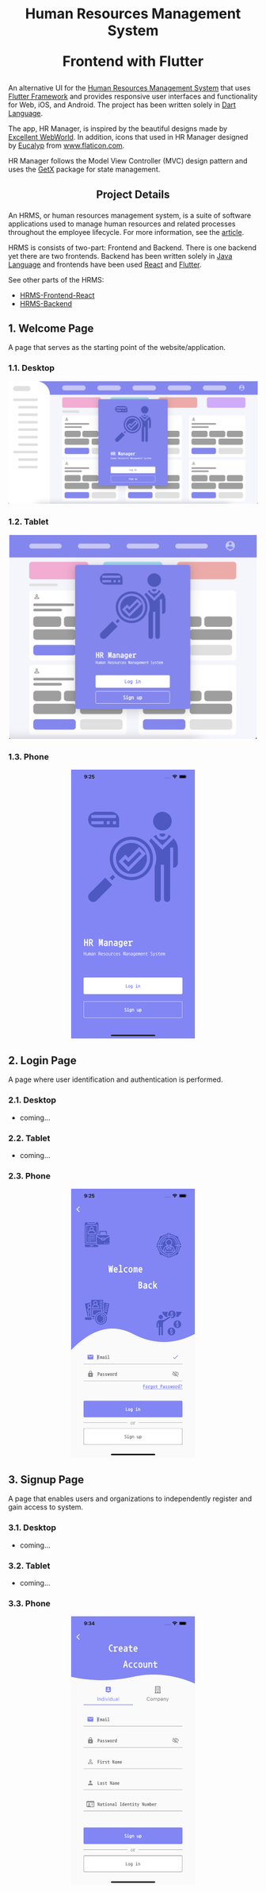 # <p align="center">Human Resources Management System</p> <p align="center">Frontend with Flutter</p>

An alternative UI for the [Human Resources Management System](https://github.com/BBarisKilic/Human-Resources-Management-System) that uses [Flutter Framework](https://github.com/flutter/flutter) and provides responsive user interfaces and functionality for Web, iOS, and Android. The project has been written solely in [Dart Language](https://dart.dev/).

The app, HR Manager, is inspired by the beautiful designs made by [Excellent WebWorld](https://dribbble.com/shots/12579027-Best-HRMS-System/attachments/4184565?mode=media). In addition, icons that used in HR Manager designed by <a href="https://www.flaticon.com/authors/eucalyp" title="Eucalyp">Eucalyp</a> from <a href="https://www.flaticon.com/" title="Flaticon">www.flaticon.com</a>.

HR Manager follows the Model View Controller (MVC) design pattern and uses the [GetX](https://github.com/jonataslaw/getx) package for state management.

## <p align="center">Project Details</p>

An HRMS, or human resources management system, is a suite of software applications used to manage human resources and related processes throughout the employee lifecycle. For more information, see the [article](https://www.netsuite.com/portal/resource/articles/human-resources/human-resources-management-system-hrms.shtml).

HRMS is consists of two-part: Frontend and Backend. There is one backend yet there are two frontends. Backend has been written solely in [Java Language](https://www.java.com/) and frontends have been used [React](https://reactjs.org/) and [Flutter](https://flutter.dev/).

See other parts of the HRMS:
- [HRMS-Frontend-React](https://github.com/BBarisKilic/HRMS-Frontend-React)
- [HRMS-Backend](https://github.com/BBarisKilic/HRMS-Backend)

## 1. Welcome Page

A page that serves as the starting point of the website/application.

### 1.1. Desktop

<p align="center"><img src="screenshots/welcome_desktop.png" width="1000"></p>

### 1.2. Tablet

<p align="center"><img src="screenshots/welcome_tablet.png" width="500"></p>

### 1.3. Phone

<p align="center"><img src="screenshots/welcome_phone.png" width="250"></p>

## 2. Login Page

A page where user identification and authentication is performed.

### 2.1. Desktop

- coming...

### 2.2. Tablet

- coming...

### 2.3. Phone

<p align="center"><img src="screenshots/login_phone.png" width="250"></p>

## 3. Signup Page

A page that enables users and organizations to independently register and gain access to system.

### 3.1. Desktop

- coming...

### 3.2. Tablet

- coming...

### 3.3. Phone

<p align="center"><img src="screenshots/signup_phone.png" width="250"></p>